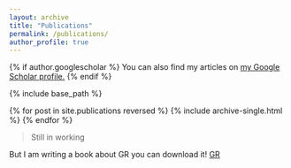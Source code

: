 ```yaml
---
layout: archive
title: "Publications"
permalink: /publications/
author_profile: true
---
```


{% if author.googlescholar %}
  You can also find my articles on <u><a href="{{author.googlescholar}}">my Google Scholar profile</a>.</u>
{% endif %}

{% include base_path %}

{% for post in site.publications reversed %}
  {% include archive-single.html %}
{% endfor %}

> Still in working

But I am writing a book about GR you can download it! 
[GR](https://funyday-k.github.io/lingyuxia//files/GR_note.pdf)
